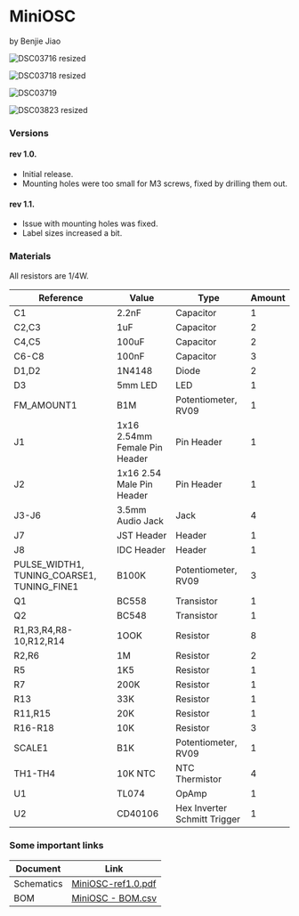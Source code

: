 # MiniOSC
by Benjie Jiao


![DSC03716 resized](https://user-images.githubusercontent.com/5189714/144732322-b44c964f-1781-4c37-bf1b-4cb2dd1748f6.jpg)

![DSC03718 resized](https://user-images.githubusercontent.com/5189714/144732326-1a90a385-4de7-4f78-8c21-f58177a4f3d0.jpg)

![DSC03719](https://user-images.githubusercontent.com/5189714/144732331-a0d2ff27-af7c-4ac7-9ead-3b4acfe72de3.jpg)

![DSC03823 resized](https://user-images.githubusercontent.com/5189714/144732334-2ea9b254-dfcb-4250-980c-ec5ecda9a863.jpg)

### Versions
#### rev 1.0.
- Initial release.
- Mounting holes were too small for M3 screws, fixed by drilling them out.

#### rev 1.1.
- Issue with mounting holes was fixed.
- Label sizes increased a bit.

### Materials
All resistors are 1/4W.

| Reference | Value | Type | Amount |
| - | - | - | - |
| C1 | 2.2nF | Capacitor | 1 |
| C2,C3 | 1uF | Capacitor | 2 |
| C4,C5 | 100uF | Capacitor | 2 |
| C6-C8 | 100nF | Capacitor | 3 |
| D1,D2 | 1N4148 | Diode | 2 |
| D3 | 5mm LED | LED | 1 |
| FM_AMOUNT1 | B1M | Potentiometer, RV09 | 1 |
| J1 | 1x16 2.54mm Female Pin Header | Pin Header| 1 |
| J2 | 1x16 2.54 Male Pin Header | Pin Header | 1 |
| J3-J6 | 3.5mm Audio Jack | Jack | 4 |
| J7 | JST Header | Header | 1 |
| J8 | IDC Header | Header | 1 |
| PULSE_WIDTH1, TUNING_COARSE1, TUNING_FINE1 | B100K | Potentiometer, RV09 | 3 |
| Q1 | BC558 | Transistor | 1 |
| Q2 | BC548 | Transistor | 1 |
| R1,R3,R4,R8-10,R12,R14 | 1OOK | Resistor | 8 |
| R2,R6 | 1M | Resistor | 2 |
| R5 | 1K5 | Resistor | 1 |
| R7 | 200K | Resistor | 1 |
| R13 | 33K | Resistor | 1 |
| R11,R15 | 20K | Resistor | 1 |
| R16-R18 | 10K | Resistor | 3 |
| SCALE1 | B1K | Potentiometer, RV09 | 1 |
| TH1-TH4 | 10K NTC | NTC Thermistor | 4 |
| U1 | TL074 | OpAmp | 1 |
| U2 | CD40106 | Hex Inverter Schmitt Trigger | 1 |


### Some important links
| Document | Link |
| -  | -  |
| Schematics | [MiniOSC-ref1.0.pdf](https://github.com/benjiaomodular/MiniOSC/raw/master/PDF/MiniOSC-rev1.0.pdf) |
| BOM | [MiniOSC - BOM.csv](https://raw.githubusercontent.com/benjiaomodular/MiniOSC/master/Fabrication/MiniOSC-rev1.1/MiniOSC%20-%20BOM.csv) |
